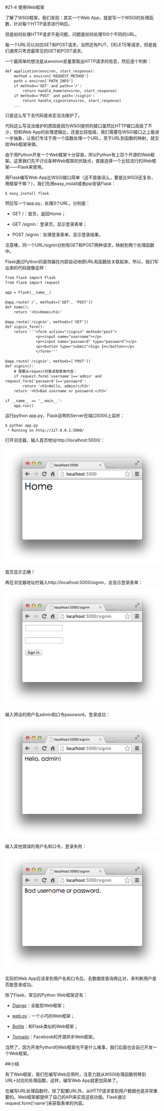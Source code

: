 #21-4 使用Web框架


了解了WSGI框架，我们发现：其实一个Web App，就是写一个WSGI的处理函数，针对每个HTTP请求进行响应。

但是如何处理HTTP请求不是问题，问题是如何处理100个不同的URL。

每一个URL可以对应GET和POST请求，当然还有PUT、DELETE等请求，但是我们通常只考虑最常见的GET和POST请求。

一个最简单的想法是从environ变量里取出HTTP请求的信息，然后逐个判断：

	def application(environ, start_response):
	    method = environ['REQUEST_METHOD']
	    path = environ['PATH_INFO']
	    if method=='GET' and path=='/':
	        return handle_home(environ, start_response)
	    if method=='POST' and path='/signin':
	        return handle_signin(environ, start_response)
	    ...
只是这么写下去代码是肯定没法维护了。

代码这么写没法维护的原因是因为WSGI提供的接口虽然比HTTP接口高级了不少，但和Web App的处理逻辑比，还是比较低级，我们需要在WSGI接口之上能进一步抽象，让我们专注于用一个函数处理一个URL，至于URL到函数的映射，就交给Web框架来做。

由于用Python开发一个Web框架十分容易，所以Python有上百个开源的Web框架。这里我们先不讨论各种Web框架的优缺点，直接选择一个比较流行的Web框架——Flask来使用。

用Flask编写Web App比WSGI接口简单（这不是废话么，要是比WSGI还复杂，用框架干嘛？），我们先用easy_install或者pip安装Flask：

	$ easy_install flask
然后写一个app.py，处理3个URL，分别是：

- GET /：首页，返回Home；

- GET /signin：登录页，显示登录表单；

- POST /signin：处理登录表单，显示登录结果。

注意噢，同一个URL/signin分别有GET和POST两种请求，映射到两个处理函数中。

Flask通过Python的装饰器在内部自动地把URL和函数给关联起来，所以，我们写出来的代码就像这样：

	from flask import Flask
	from flask import request
	
	app = Flask(__name__)
	
	@app.route('/', methods=['GET', 'POST'])
	def home():
	    return '<h1>Home</h1>'
	
	@app.route('/signin', methods=['GET'])
	def signin_form():
	    return '''<form action="/signin" method="post">
	              <p><input name="username"></p>
	              <p><input name="password" type="password"></p>
	              <p><button type="submit">Sign In</button></p>
	              </form>'''
	
	@app.route('/signin', methods=['POST'])
	def signin():
	    # 需要从request对象读取表单内容：
	    if request.form['username']=='admin' and request.form['password']=='password':
	        return '<h3>Hello, admin!</h3>'
	    return '<h3>Bad username or password.</h3>'
	
	if __name__ == '__main__':
	    app.run()
运行python app.py，Flask自带的Server在端口5000上监听：

	$ python app.py 
	 * Running on http://127.0.0.1:5000/
打开浏览器，输入首页地址http://localhost:5000/：

![flask-home](../image/chapter21/21-4-1.jpg)

首页显示正确！

再在浏览器地址栏输入http://localhost:5000/signin，会显示登录表单：

![flask-signin-form](../image/chapter21/21-4-2.jpg)

输入预设的用户名admin和口令password，登录成功：

![flask-signin-ok](../image/chapter21/21-4-3.jpg)

输入其他错误的用户名和口令，登录失败：

![flask-signin-failed](../image/chapter21/21-4-4.jpg)

实际的Web App应该拿到用户名和口令后，去数据库查询再比对，来判断用户是否能登录成功。

除了Flask，常见的Python Web框架还有：

- [Django](https://www.djangoproject.com/)：全能型Web框架；

- [web.py](http://webpy.org/)：一个小巧的Web框架；

- [Bottle](http://bottlepy.org/)：和Flask类似的Web框架；

- [Tornado](http://www.tornadoweb.org/)：Facebook的开源异步Web框架。

当然了，因为开发Python的Web框架也不是什么难事，我们后面也会自己开发一个Web框架。

##小结

有了Web框架，我们在编写Web应用时，注意力就从WSGI处理函数转移到URL+对应的处理函数，这样，编写Web App就更加简单了。

在编写URL处理函数时，除了配置URL外，从HTTP请求拿到用户数据也是非常重要的。Web框架都提供了自己的API来实现这些功能。Flask通过request.form['name']来获取表单的内容。